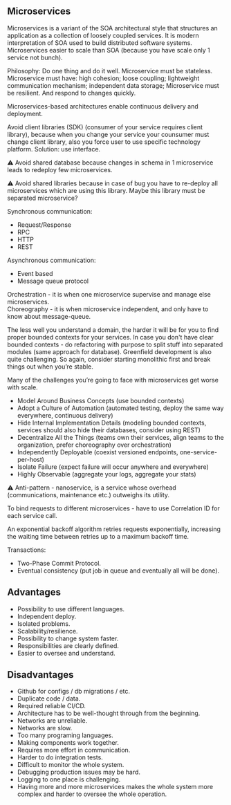 Microservices
-

Microservices is a variant of the SOA
architectural style that structures an application as a collection of loosely coupled services.
It is modern interpretation of SOA used to build distributed software systems.
Microservices easier to scale than SOA (because you have scale only 1 service not bunch).

Philosophy: Do one thing and do it well.
Microservice must be stateless.
Microservice must have:
  high cohesion; loose coupling;
  lightweight communication mechanism; independent data storage;
Microservice must be resilient.
And respond to changes quickly.

Microservices-based architectures enable continuous delivery and deployment.

Avoid client libraries (SDK) (consumer of your service requires client library),
because when you change your service your counsumer must change client library,
also you force user to use specific technology platform.
Solution: use interface.

⚠️ Avoid shared database because changes in schema in 1 microservice
leads to redeploy few microservices.

⚠️ Avoid shared libraries because in case of bug you have to re-deploy all microservices
which are using this library. Maybe this library must be separated microservice?

Synchronous communication:

* Request/Response
* RPC
* HTTP
* REST

Asynchronous communication:

* Event based
* Message queue protocol

Orchestration - it is when one microservice supervise and manage else microservices.
<br>Choreography - it is when microservice independent, and only have to know about message-queue.

The less well you understand a domain,
the harder it will be for you to find proper bounded contexts for your services.
In case you don't have clear bounded contexts - do refactoring
with purpose to split stuff into separated modules (same approach for database).
Greenfield development is also quite challenging.
So again, consider starting monolithic first and break things out when you’re stable.

Many of the challenges you’re going to face with microservices get worse with scale.

* Model Around Business Concepts
  (use bounded contexts)
* Adopt a Culture of Automation
  (automated testing, deploy the same way everywhere, continuous delivery)
* Hide Internal Implementation Details
  (modeling bounded contexts, services should also hide their databases, consider using REST)
* Decentralize All the Things
  (teams own their services, align teams to the organization, prefer choreography over orchestration)
* Independently Deployable
  (coexist versioned endpoints, one-service-per-host)
* Isolate Failure
  (expect failure will occur anywhere and everywhere)
* Highly Observable
  (aggregate your logs, aggregate your stats)

⚠️ Anti-pattern - nanoservice,
is a service whose overhead (communications, maintenance etc.) outweighs its utility.

To bind requests to different microservices -
have to use Correlation ID for each service call.

An exponential backoff algorithm retries requests exponentially,
increasing the waiting time between retries up to a maximum backoff time.

Transactions:

* Two-Phase Commit Protocol.
* Eventual consistency (put job in queue and eventually all will be done).

## Advantages

* Possibility to use different languages.
* Independent deploy.
* Isolated problems.
* Scalability/resilience.
* Possibility to change system faster.
* Responsibilities are clearly defined.
* Easier to oversee and understand.

## Disadvantages

* Github for configs / db migrations / etc.
* Duplicate code / data.
* Required reliable CI/CD.
* Architecture has to be well-thought through from the beginning.
* Networks are unreliable.
* Networks are slow.
* Too many programing languages.
* Making components work together.
* Requires more effort in communication.
* Harder to do integration tests.
* Difficult to monitor the whole system.
* Debugging production issues may be hard.
* Logging to one place is challenging.
* Having more and more microservices makes the whole system more complex and harder to oversee the whole operation.
